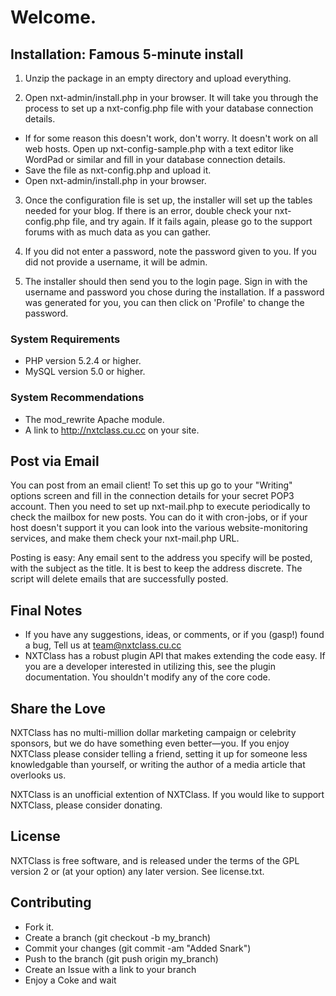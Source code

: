 # Welcome.

## Installation: Famous 5-minute install

1. Unzip the package in an empty directory and upload everything.

2. Open nxt-admin/install.php in your browser. It will take you through the process to set up a nxt-config.php file with your database connection details. 
* If for some reason this doesn't work, don't worry. It doesn't work on all web hosts. Open up nxt-config-sample.php with a text editor like WordPad or similar and fill in your database connection details. 
* Save the file as nxt-config.php and upload it.
* Open nxt-admin/install.php in your browser.

3. Once the configuration file is set up, the installer will set up the tables needed for your blog. If there is an error, double check your nxt-config.php file, and try again. If it fails again, please go to the support forums with as much data as you can gather.

4. If you did not enter a password, note the password given to you. If you did not provide a username, it will be admin.

5. The installer should then send you to the login page. Sign in with the username and password you chose during the installation. If a password was generated for you, you can then click on 'Profile' to change the password.

### System Requirements
* PHP version 5.2.4 or higher.
* MySQL version 5.0 or higher.
 
### System Recommendations
* The mod_rewrite Apache module.
* A link to http://nxtclass.cu.cc on your site.
 
## Post via Email
 
You can post from an email client! To set this up go to your "Writing" options screen and fill in the connection details for your secret POP3 account. Then you need to set up nxt-mail.php to execute periodically to check the mailbox for new posts. You can do it with cron-jobs, or if your host doesn't support it you can look into the various website-monitoring services, and make them check your nxt-mail.php URL.
 
Posting is easy: Any email sent to the address you specify will be posted, with the subject as the title. It is best to keep the address discrete. The script will delete emails that are successfully posted.

## Final Notes
* If you have any suggestions, ideas, or comments, or if you (gasp!) found a bug, Tell us at team@nxtclass.cu.cc
* NXTClass has a robust plugin API that makes extending the code easy. If you are a developer interested in utilizing this, see the plugin documentation. You shouldn't modify any of the core code.
 
## Share the Love
 
NXTClass has no multi-million dollar marketing campaign or celebrity sponsors, but we do have something even better—you. If you enjoy NXTClass please consider telling a friend, setting it up for someone less knowledgable than yourself, or writing the author of a media article that overlooks us.

NXTClass is an unofficial extention of NXTClass. If you would like to support NXTClass, please consider donating.

## License
 
NXTClass is free software, and is released under the terms of the GPL version 2 or (at your option) any later version. See license.txt.

## Contributing

* Fork it.
* Create a branch (git checkout -b my_branch)
* Commit your changes (git commit -am "Added Snark")
* Push to the branch (git push origin my_branch)
* Create an Issue with a link to your branch
* Enjoy a Coke and wait